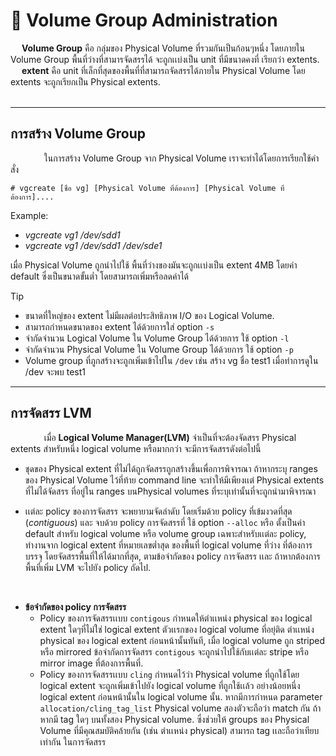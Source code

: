 # 🔧 Volume Group Administration

&emsp; **Volume Group**
คือ กลุ่มของ Physical Volume ที่รวมกันเป็นก้อนๆหนึ่ง โดยภายใน Volume Group พื้นที่ว่างที่สามารจัดสรรได้
จะถูกเเบ่งเป็น unit ที่มีขนาดคงที่ เรียกว่า extents. </br>
&emsp; **extent** คือ unit ที่เล็กที่สุดของพื้นที่ที่สามารถจัดสรรได้ภายใน Physical Volume โดย extents จะถูกเรียกเป็น Physical extents. </br>
</br>

[//]: # ([![IMAGE ALT TEXT HERE]&#40;https://img.youtube.com/vi/YOUTUBE_VIDEO_ID_HERE/0.jpg&#41;]&#40;https://youtu.be/dQw4w9WgXcQ?si=vB-JQ1_cXYx51HBb&#41;)


<hr>

## การสร้าง Volume Group

&emsp; &emsp; &emsp; ในการสร้าง Volume Group จาก Physical Volume เราจะทำได้โดยการเรียกใช้คำสั่ง

    # vgcreate [ชื่อ vg] [Physical Volume ที่ต้องการ] [Physical Volume ที่ต้องการ]....

Example:

- _vgcreate vg1 /dev/sdd1_
- _vgcreate vg1 /dev/sdd1 /dev/sde1_

เมื่อ Physical Volume ถูกนำไปใช้ พื้นที่ว่างของมันจะถูกเเบ่งเป็น extent 4MB โดยค่า default ซึ่งเป็นขนาดขั้นต่ำ
โดยสามารถเพิ่มหรือลดค่าได้
> [!TIP]
> - ขนาดที่ใหญ่ของ extent ไม่มีผลต่อประสิทธิภาพ I/O ของ Logical Volume.
  >- สามารถกำหนดขนาดของ extent ได้ด้วยการใส่ option `-s`
> - จำกัดจำนวน Logical Volume ใน Volume Group ได้ด้วยการ ใช้ option `-l`
> - จำกัดจำนวน Physical Volume ใน Volume Group ได้ด้วยการ ใช้ option `-p`
> - Volume group ที่ภูกสร้างจะถูกเพิ่มเข้าไปใน `/dev` เช่น สร้าง vg ชื่อ test1 เมื่อทำการดูใน /dev จะพบ test1


<hr>

## การจัดสรร LVM

&emsp; &emsp; &emsp; เมื่อ **Logical Volume Manager(LVM)** จำเป็นที่จะต้องจัดสรร Physical extents สำหรับหนึ่ง logical
volume หรือมากกว่า จะมีการจัดสรรดังต่อไปนี้ </br>
- ชุดของ Physical extent ที่ไม่ได้ถูกจัดสรรถูกสร้างขึ้นเพื่อการพิจารณา ถ้าหากระบุ ranges ของ Physical Volume ไว้ที่ท้าย 
command line จะทำให้มีเพียงเเต่ Physical extents ที่ไม่ได้จัดสรร ที่อยู่ใน ranges บนPhysical volumes ที่ระบุเท่านั้นที่จะถูกนำมาพิจารณา</br>

- เเต่ละ policy ของการจัดสรร จะพยายามจัดลำดับ โดยเริ่มด้วย policy ที่เข้มงวดที่สุด (_contiguous_) และ จบด้วย policy 
การจัดสรรที่ ใช้ option `--alloc` หรือ ตั้งเป็นค่า default สำหรับ logical volume หรือ volume group เฉพาะสำหรับเเต่ละ policy, ทำงานจาก 
logical extent ที่หมายเลขต่ำสุด ของพื้นที่ logical volume ที่ว่าง ที่ต้องการบรรจุ โดยจัดสรรพื้นที่ให้ได้มากที่สุด, ตามข้อจำกัดของ policy การจัดสรร เเละ
ถ้าหากต้องการพื้นที่เพิ่ม LVM จะไปยัง policy ถัดไป.
</br>


- **ข้อจำกัดของ policy การจัดสรร**
  - Policy ของการจัดสรรเเบบ `contigous` กำหนดให้ตำเเหน่ง physical ของ logical extent ใดๆที่ไม่ใช่ logical extent ตัวเเรกของ logical volume ที่อยุ่ติด
ตำเเหน่ง physical ของ logical extent ก่อนหน้านั้นทันที, เมื่อ logical volume ถูก striped หรือ mirrored ข้อจำกัดการจัดสรร `contigous` จะถูกนำไปใช้กับเเต่ละ stripe หรือ mirror image ที่ต้องการพื้นที่.
  - Policy ของการจัดสรรเเบบ `cling` กำหนดไว้ว่า Physical volume ที่ถูกใช้โดย logical extent จะถูกเพิ่มเข้าไปยัง logical volume ที่ถูกใช้เเล้ว
  อย่างน้อยหนึ่ง logical extent ก่อนหน้านั้นใน logical volume นั้น. หากมีการกำหนด parameter `allocation/cling_tag_list` Physical volume
  สองตัวจะถือว่า match กัน ถ้าหากมี tag ใดๆ บนทั้งสอง Physical volume. ซึ่งช่วยให้ groups ของ Physical Volume ที่มีคุณสมบัติคล้ายกัน (เช่น ตำเเหน่ง physical)
  สามารถ tag เเละถือว่าเทียบเท่ากัน ในการจัดสรร





[//]: # (    อาจเพิ้มให้ไปอ่านต่อในส่วนของนนท์ ****************************) 
    
    

[//]: # (- การเรียกใช้งานและผลลัพธ์ที่ได้)

[//]: # (- แต่ละ Command ที่เกี่ยวข้องนั้น มี Options หรือ Arguments อะไรที่ควรทราบ และได้อะไรออกมา)

[//]: # (- ตัวอย่าง Code การเรียกใช้งานที่ต้องการผลลัพธ์แบบต่างๆ)

[//]: # (- อภิปรายในเรื่องที่น่าสนใจ เช่น ข้อควรระวังในการใช้งาน, Bug, หรือช่องโหว่ ฯลฯ)

[//]: # (- อื่นๆที่น่าสนใจ)

[//]: # (<p style='color:red'>This is some red text.</p>)


[//]: # ()

[//]: # (```python)

[//]: # (def example_function&#40;&#41;:)

[//]: # (    print&#40;"Hello, world!"&#41;)

[//]: # (```)

[//]: # ()

[//]: # (```scala)

[//]: # (object Hello {)

[//]: # (  def main&#40;args: Array[String]&#41; = {)

[//]: # (    println&#40;"Hello, world"&#41;)

[//]: # (  })

[//]: # (})

[//]: # (```)

[//]: # ()

[//]: # (```Unix)

[//]: # (sudo rm -rf  jjtyjtjttjtjttjth/*)

[//]: # (```)